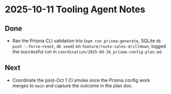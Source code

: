# 2025-10-11 Tooling Agent Notes

## Done
- Ran the Prisma CLI validation trio (`npm run prisma:generate`, SQLite `db push --force-reset`, `db seed`) on `feature/route-sales-drilldown`; logged the successful run in `coordination/2025-09-26_prisma-config-plan.md`.

## Next
- Coordinate the post-Oct 1 CI smoke once the Prisma config work merges to `main` and capture the outcome in the plan doc.
